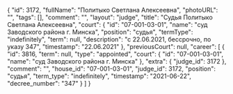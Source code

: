 {
    "id": 3172,
    "fullName": "Политыко Светлана Алексеевна",
    "photoURL": "",
    "tags": [],
    "comment": "",
    "layout": "judge",
    "title": "Судья Политыко Светлана Алексеевна",
    "court": {
        "id": "07-001-03-01",
        "name": "суд Заводского района г. Минска",
        "position": "судья",
        "termType": "indefinitely",
        "term": null,
        "description": "c 22.06.2021, бессрочно, по указу 347",
        "timestamp": "22.06.2021"
    },
    "previousCourt": null,
    "career": [
        {
            "id": 3816,
            "term": null,
            "type": "appointed",
            "court": {
                "id": "07-001-03-01",
                "name": "суд Заводского района г. Минска"
            },
            "extra": {
                "judge_id": 3172
            },
            "comment": "",
            "house_id": "07-001-03-01",
            "judge_id": 3172,
            "position": "судья",
            "term_type": "indefinitely",
            "timestamp": "2021-06-22",
            "decree_number": "347"
        }
    ]
}